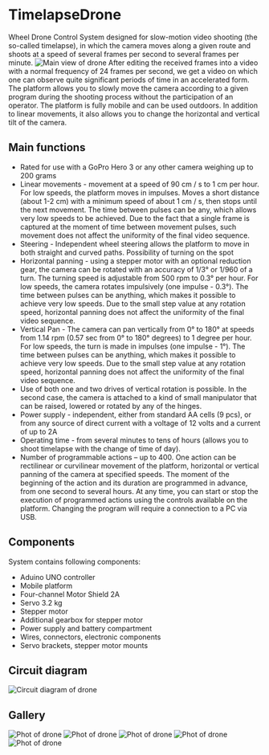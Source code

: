 # TimelapseDrone
Wheel Drone Control System designed for slow-motion video shooting (the so-called timelapse), in which the camera moves along a given route and shoots at a speed of several frames per second to several frames per minute.
![Main view of drone](https://github.com/Barabaniuk/TimelapseDrone/blob/main/Photo/TimelapseDrone.Photo_1.jpg)
After editing the received frames into a video with a normal frequency of 24 frames per second, we get a video on which one can observe quite significant periods of time in an accelerated form. The platform allows you to slowly move the camera according to a given program during the shooting process without the participation of an operator. The platform is fully mobile and can be used outdoors. In addition to linear movements, it also allows you to change the horizontal and vertical tilt of the camera.

## Main functions
* Rated for use with a GoPro Hero 3 or any other camera weighing up to 200 grams
* Linear movements - movement at a speed of 90 cm / s to 1 cm per hour. For low speeds, the platform moves in impulses. Moves a short distance (about 1-2 cm) with a minimum speed of about 1 cm / s, then stops until the next movement. The time between pulses can be any, which allows very low speeds to be achieved. Due to the fact that a single frame is captured at the moment of time between movement pulses, such movement does not affect the uniformity of the final video sequence.
* Steering - Independent wheel steering allows the platform to move in both straight and curved paths. Possibility of turning on the spot
* Horizontal panning - using a stepper motor with an optional reduction gear, the camera can be rotated with an accuracy of 1/3° or 1/960 of a turn. The turning speed is adjustable from 500 rpm to 0.3° per hour. For low speeds, the camera rotates impulsively (one impulse - 0.3°). The time between pulses can be anything, which makes it possible to achieve very low speeds. Due to the small step value at any rotation speed, horizontal panning does not affect the uniformity of the final video sequence.
* Vertical Pan - The camera can pan vertically from 0° to 180° at speeds from 1.14 rpm (0.57 sec from 0° to 180° degrees) to 1 degree per hour. For low speeds, the turn is made in impulses (one impulse - 1°). The time between pulses can be anything, which makes it possible to achieve very low speeds. Due to the small step value at any rotation speed, horizontal panning does not affect the uniformity of the final video sequence.
* Use of both one and two drives of vertical rotation is possible. In the second case, the camera is attached to a kind of small manipulator that can be raised, lowered or rotated by any of the hinges.
* Power supply - independent, either from standard AA cells (9 pcs), or from any source of direct current with a voltage of 12 volts and a current of up to 2A
* Operating time - from several minutes to tens of hours (allows you to shoot timelapse with the change of time of day).
* Number of programmable actions – up to 400. One action can be rectilinear or curvilinear movement of the platform, horizontal or vertical panning of the camera at specified speeds. The moment of the beginning of the action and its duration are programmed in advance, from one second to several hours.
At any time, you can start or stop the execution of programmed actions using the controls available on the platform. Changing the program will require a connection to a PC via USB.

## Components
System contains following components:
* Aduino UNO controller
* Mobile platform
* Four-channel Motor Shield 2A
* Servo 3.2 kg
* Stepper motor
* Additional gearbox for stepper motor
* Power supply and battery compartment
* Wires, connectors, electronic components
* Servo brackets, stepper motor mounts

## Circuit diagram
![Circuit diagram of drone](https://github.com/Barabaniuk/TimelapseDrone/blob/main/WiringDiagram/TimelapseDrone.WiringDiagram_EN.jpg)

## Gallery
![Phot of drone](https://github.com/Barabaniuk/TimelapseDrone/blob/main/Photo/TimelapseDrone.Photo_2.jpg)
![Phot of drone](https://github.com/Barabaniuk/TimelapseDrone/blob/main/Photo/TimelapseDrone.Photo_3.jpg)
![Phot of drone](https://github.com/Barabaniuk/TimelapseDrone/blob/main/Photo/TimelapseDrone.Photo_4.jpg)
![Phot of drone](https://github.com/Barabaniuk/TimelapseDrone/blob/main/Photo/TimelapseDrone.Photo_5.jpg)
![Phot of drone](https://github.com/Barabaniuk/TimelapseDrone/blob/main/Photo/TimelapseDrone.Photo_6.jpg)


